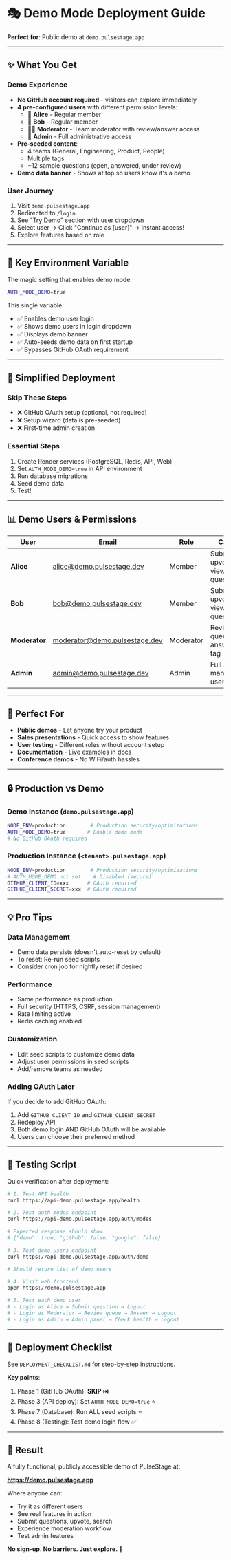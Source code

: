 # 🎭 Demo Mode Deployment Guide

**Perfect for**: Public demo at `demo.pulsestage.app`

---

## ✨ What You Get

### **Demo Experience**
- **No GitHub account required** - visitors can explore immediately
- **4 pre-configured users** with different permission levels:
  - 👤 **Alice** - Regular member
  - 👤 **Bob** - Regular member
  - 👨‍💼 **Moderator** - Team moderator with review/answer access
  - 👑 **Admin** - Full administrative access
- **Pre-seeded content**:
  - 4 teams (General, Engineering, Product, People)
  - Multiple tags
  - ~12 sample questions (open, answered, under review)
- **Demo data banner** - Shows at top so users know it's a demo

### **User Journey**
1. Visit `demo.pulsestage.app`
2. Redirected to `/login`
3. See "Try Demo" section with user dropdown
4. Select user → Click "Continue as [user]" → Instant access!
5. Explore features based on role

---

## 🔑 Key Environment Variable

The magic setting that enables demo mode:

```bash
AUTH_MODE_DEMO=true
```

This single variable:
- ✅ Enables demo user login
- ✅ Shows demo users in login dropdown
- ✅ Displays demo banner
- ✅ Auto-seeds demo data on first startup
- ✅ Bypasses GitHub OAuth requirement

---

## 🚀 Simplified Deployment

### **Skip These Steps**
- ❌ GitHub OAuth setup (optional, not required)
- ❌ Setup wizard (data is pre-seeded)
- ❌ First-time admin creation

### **Essential Steps**
1. Create Render services (PostgreSQL, Redis, API, Web)
2. Set `AUTH_MODE_DEMO=true` in API environment
3. Run database migrations
4. Seed demo data
5. Test!

---

## 📊 Demo Users & Permissions

| User | Email | Role | Can Do |
|------|-------|------|--------|
| **Alice** | alice@demo.pulsestage.dev | Member | Submit, upvote, view questions |
| **Bob** | bob@demo.pulsestage.dev | Member | Submit, upvote, view questions |
| **Moderator** | moderator@demo.pulsestage.dev | Moderator | Review queue, answer, pin, tag |
| **Admin** | admin@demo.pulsestage.dev | Admin | Full access, manage users/teams |

---

## 🎯 Perfect For

- **Public demos** - Let anyone try your product
- **Sales presentations** - Quick access to show features
- **User testing** - Different roles without account setup
- **Documentation** - Live examples in docs
- **Conference demos** - No WiFi/auth hassles

---

## 🔒 Production vs Demo

### **Demo Instance** (`demo.pulsestage.app`)
```bash
NODE_ENV=production        # Production security/optimizations
AUTH_MODE_DEMO=true       # Enable demo mode
# No GitHub OAuth required
```

### **Production Instance** (`<tenant>.pulsestage.app`)
```bash
NODE_ENV=production        # Production security/optimizations
# AUTH_MODE_DEMO not set    # Disabled (secure)
GITHUB_CLIENT_ID=xxx      # OAuth required
GITHUB_CLIENT_SECRET=xxx  # OAuth required
```

---

## 💡 Pro Tips

### **Data Management**
- Demo data persists (doesn't auto-reset by default)
- To reset: Re-run seed scripts
- Consider cron job for nightly reset if desired

### **Performance**
- Same performance as production
- Full security (HTTPS, CSRF, session management)
- Rate limiting active
- Redis caching enabled

### **Customization**
- Edit seed scripts to customize demo data
- Adjust user permissions in seed scripts
- Add/remove teams as needed

### **Adding OAuth Later**
If you decide to add GitHub OAuth:
1. Add `GITHUB_CLIENT_ID` and `GITHUB_CLIENT_SECRET`
2. Redeploy API
3. Both demo login AND GitHub OAuth will be available
4. Users can choose their preferred method

---

## 🧪 Testing Script

Quick verification after deployment:

```bash
# 1. Test API health
curl https://api-demo.pulsestage.app/health

# 2. Test auth modes endpoint
curl https://api-demo.pulsestage.app/auth/modes

# Expected response should show:
# {"demo": true, "github": false, "google": false}

# 3. Test demo users endpoint
curl https://api-demo.pulsestage.app/auth/demo

# Should return list of demo users

# 4. Visit web frontend
open https://demo.pulsestage.app

# 5. Test each demo user
# - Login as Alice → Submit question → Logout
# - Login as Moderator → Review queue → Answer → Logout
# - Login as Admin → Admin panel → Check health → Logout
```

---

## 📝 Deployment Checklist

See `DEPLOYMENT_CHECKLIST.md` for step-by-step instructions.

**Key points**:
1. Phase 1 (GitHub OAuth): **SKIP** ⏭️
2. Phase 3 (API deploy): Set `AUTH_MODE_DEMO=true` ⭐
3. Phase 7 (Database): Run ALL seed scripts ⭐
4. Phase 8 (Testing): Test demo login flow ✅

---

## 🎉 Result

A fully functional, publicly accessible demo of PulseStage at:

**https://demo.pulsestage.app**

Where anyone can:
- Try it as different users
- See real features in action
- Submit questions, upvote, search
- Experience moderation workflow
- Test admin features

**No sign-up. No barriers. Just explore.** 🚀

